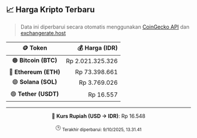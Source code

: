

<!-- HARGA_KRIPTO -->
## 📈 Harga Kripto Terbaru

> Data ini diperbarui secara otomatis menggunakan [CoinGecko API](https://www.coingecko.com/) dan [exchangerate.host](https://exchangerate.host/)

<div align="center">

| 🪙 Token | 💰 Harga (IDR) |
|:------:|---------------:|
| 🟠 **Bitcoin (BTC)**   | Rp 2.021.325.326 |
| 🔵 **Ethereum (ETH)**  | Rp 73.398.661 |
| 🟣 **Solana (SOL)**    | Rp 3.769.026 |
| 🟢 **Tether (USDT)**   | Rp 16.557 |

---

💱 **Kurs Rupiah (USD → IDR)**: Rp 16.548

🕒 <sub>Terakhir diperbarui: 9/10/2025, 13.31.41</sub>

</div>
<!-- /HARGA_KRIPTO -->
